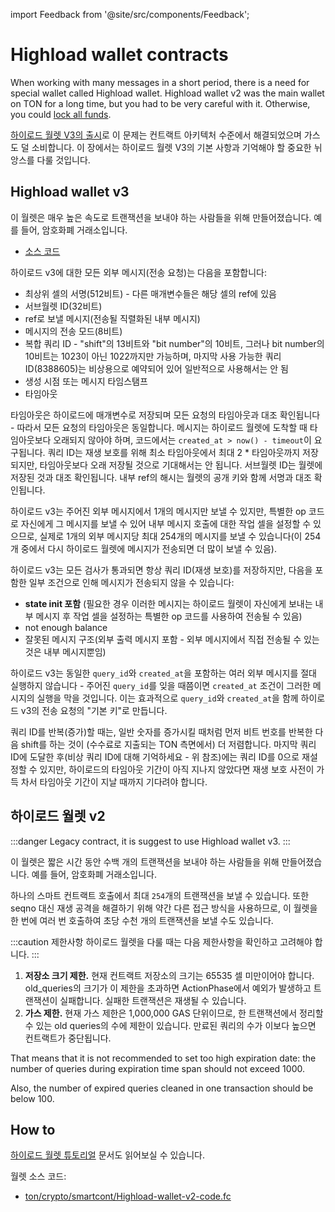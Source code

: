 import Feedback from '@site/src/components/Feedback';

# Highload wallet contracts

When working with many messages in a short period, there is a need for special wallet called Highload wallet. Highload wallet v2 was the main wallet on TON for a long time, but you had to be very careful with it. Otherwise, you could [lock all funds](https://t.me/tonstatus/88).

[하이로드 월렛 V3의 출시](https://github.com/ton-blockchain/Highload-wallet-contract-v3)로 이 문제는 컨트랙트 아키텍처 수준에서 해결되었으며 가스도 덜 소비합니다. 이 장에서는 하이로드 월렛 V3의 기본 사항과 기억해야 할 중요한 뉘앙스를 다룰 것입니다.

## Highload wallet v3

이 월렛은 매우 높은 속도로 트랜잭션을 보내야 하는 사람들을 위해 만들어졌습니다. 예를 들어, 암호화폐 거래소입니다.

- [소스 코드](https://github.com/ton-blockchain/Highload-wallet-contract-v3)

하이로드 v3에 대한 모든 외부 메시지(전송 요청)는 다음을 포함합니다:

- 최상위 셀의 서명(512비트) - 다른 매개변수들은 해당 셀의 ref에 있음
- 서브월렛 ID(32비트)
- ref로 보낼 메시지(전송될 직렬화된 내부 메시지)
- 메시지의 전송 모드(8비트)
- 복합 쿼리 ID - "shift"의 13비트와 "bit number"의 10비트, 그러나 bit number의 10비트는 1023이 아닌 1022까지만 가능하며, 마지막 사용 가능한 쿼리 ID(8388605)는 비상용으로 예약되어 있어 일반적으로 사용해서는 안 됨
- 생성 시점 또는 메시지 타임스탬프
- 타임아웃

타임아웃은 하이로드에 매개변수로 저장되며 모든 요청의 타임아웃과 대조 확인됩니다 - 따라서 모든 요청의 타임아웃은 동일합니다. 메시지는 하이로드 월렛에 도착할 때 타임아웃보다 오래되지 않아야 하며, 코드에서는 `created_at > now() - timeout`이 요구됩니다. 쿼리 ID는 재생 보호를 위해 최소 타임아웃에서 최대 2 \* 타임아웃까지 저장되지만, 타임아웃보다 오래 저장될 것으로 기대해서는 안 됩니다. 서브월렛 ID는 월렛에 저장된 것과 대조 확인됩니다. 내부 ref의 해시는 월렛의 공개 키와 함께 서명과 대조 확인됩니다.

하이로드 v3는 주어진 외부 메시지에서 1개의 메시지만 보낼 수 있지만, 특별한 op 코드로 자신에게 그 메시지를 보낼 수 있어 내부 메시지 호출에 대한 작업 셀을 설정할 수 있으므로, 실제로 1개의 외부 메시지당 최대 254개의 메시지를 보낼 수 있습니다(이 254개 중에서 다시 하이로드 월렛에 메시지가 전송되면 더 많이 보낼 수 있음).

하이로드 v3는 모든 검사가 통과되면 항상 쿼리 ID(재생 보호)를 저장하지만, 다음을 포함한 일부 조건으로 인해 메시지가 전송되지 않을 수 있습니다:

- **state init 포함** (필요한 경우 이러한 메시지는 하이로드 월렛이 자신에게 보내는 내부 메시지 후 작업 셀을 설정하는 특별한 op 코드를 사용하여 전송될 수 있음)
- not enough balance
- 잘못된 메시지 구조(외부 출력 메시지 포함 - 외부 메시지에서 직접 전송될 수 있는 것은 내부 메시지뿐임)

하이로드 v3는 동일한 `query_id`와 `created_at`을 포함하는 여러 외부 메시지를 절대 실행하지 않습니다 - 주어진 `query_id`를 잊을 때쯤이면 `created_at` 조건이 그러한 메시지의 실행을 막을 것입니다. 이는 효과적으로 `query_id`와 `created_at`을 함께 하이로드 v3의 전송 요청의 "기본 키"로 만듭니다.

쿼리 ID를 반복(증가)할 때는, 일반 숫자를 증가시킬 때처럼 먼저 비트 번호를 반복한 다음 shift를 하는 것이 (수수료로 지출되는 TON 측면에서) 더 저렴합니다. 마지막 쿼리 ID에 도달한 후(비상 쿼리 ID에 대해 기억하세요 - 위 참조)에는 쿼리 ID를 0으로 재설정할 수 있지만, 하이로드의 타임아웃 기간이 아직 지나지 않았다면 재생 보호 사전이 가득 차서 타임아웃 기간이 지날 때까지 기다려야 합니다.

## 하이로드 월렛 v2

:::danger
Legacy contract, it is suggest to use Highload wallet v3.
:::

이 월렛은 짧은 시간 동안 수백 개의 트랜잭션을 보내야 하는 사람들을 위해 만들어졌습니다. 예를 들어, 암호화폐 거래소입니다.

하나의 스마트 컨트랙트 호출에서 최대 `254`개의 트랜잭션을 보낼 수 있습니다. 또한 seqno 대신 재생 공격을 해결하기 위해 약간 다른 접근 방식을 사용하므로, 이 월렛을 한 번에 여러 번 호출하여 초당 수천 개의 트랜잭션을 보낼 수도 있습니다.

:::caution 제한사항
하이로드 월렛을 다룰 때는 다음 제한사항을 확인하고 고려해야 합니다.
:::

1. **저장소 크기 제한.** 현재 컨트랙트 저장소의 크기는 65535 셀 미만이어야 합니다. old_queries의 크기가 이 제한을 초과하면 ActionPhase에서 예외가 발생하고 트랜잭션이 실패합니다.
  실패한 트랜잭션은 재생될 수 있습니다.
2. **가스 제한.** 현재 가스 제한은 1,000,000 GAS 단위이므로, 한 트랜잭션에서 정리할 수 있는 old queries의 수에 제한이 있습니다. 만료된 쿼리의 수가 이보다 높으면 컨트랙트가 중단됩니다.

That means that it is not recommended to set too high expiration date:
the number of queries during expiration time span should not exceed 1000.

Also, the number of expired queries cleaned in one transaction should be below 100.

## How to

[하이로드 월렛 튜토리얼](/v3/guidelines/smart-contracts/howto/wallet#-high-load-wallet-v3) 문서도 읽어보실 수 있습니다.

월렛 소스 코드:

- [ton/crypto/smartcont/Highload-wallet-v2-code.fc](https://github.com/ton-blockchain/ton/blob/master/crypto/smartcont/new-highload-wallet-v2.fif)

<Feedback />


